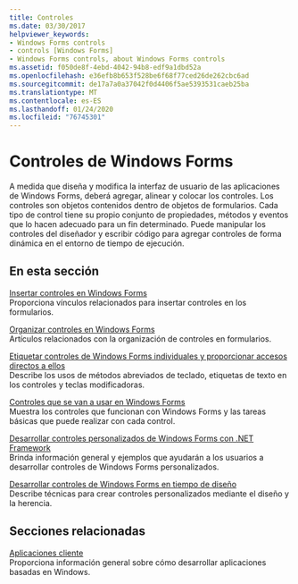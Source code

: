 ```yaml
---
title: Controles
ms.date: 03/30/2017
helpviewer_keywords:
- Windows Forms controls
- controls [Windows Forms]
- Windows Forms controls, about Windows Forms controls
ms.assetid: f050de8f-4ebd-4042-94b8-edf9a1dbd52a
ms.openlocfilehash: e36efb8b653f528be6f68f77ced26de262cbc6ad
ms.sourcegitcommit: de17a7a0a37042f0d4406f5ae5393531caeb25ba
ms.translationtype: MT
ms.contentlocale: es-ES
ms.lasthandoff: 01/24/2020
ms.locfileid: "76745301"
---
```

# <a name="windows-forms-controls"></a>Controles de Windows Forms

A medida que diseña y modifica la interfaz de usuario de las aplicaciones de Windows Forms, deberá agregar, alinear y colocar los controles. Los controles son objetos contenidos dentro de objetos de formularios. Cada tipo de control tiene su propio conjunto de propiedades, métodos y eventos que lo hacen adecuado para un fin determinado. Puede manipular los controles del diseñador y escribir código para agregar controles de forma dinámica en el entorno de tiempo de ejecución.

## <a name="in-this-section"></a>En esta sección

[Insertar controles en Windows Forms](putting-controls-on-windows-forms.md)\
Proporciona vínculos relacionados para insertar controles en los formularios.

[Organizar controles en Windows Forms](how-to-align-multiple-controls-on-windows-forms.md)\
Artículos relacionados con la organización de controles en formularios.

[Etiquetar controles de Windows Forms individuales y proporcionar accesos directos a ellos](labeling-individual-windows-forms-controls-and-providing-shortcuts-to-them.md)\
Describe los usos de métodos abreviados de teclado, etiquetas de texto en los controles y teclas modificadoras.

[Controles que se van a usar en Windows Forms](controls-to-use-on-windows-forms.md)\
Muestra los controles que funcionan con Windows Forms y las tareas básicas que puede realizar con cada control.

[Desarrollar controles personalizados de Windows Forms con .NET Framework](developing-custom-windows-forms-controls.md)\
Brinda información general y ejemplos que ayudarán a los usuarios a desarrollar controles de Windows Forms personalizados.

[Desarrollar controles de Windows Forms en tiempo de diseño](developing-windows-forms-controls-at-design-time.md)\
Describe técnicas para crear controles personalizados mediante el diseño y la herencia.

## <a name="related-sections"></a>Secciones relacionadas

[Aplicaciones cliente](../../develop-client-apps.md)\
Proporciona información general sobre cómo desarrollar aplicaciones basadas en Windows.
